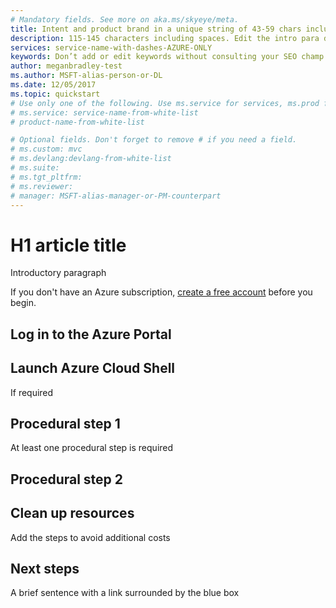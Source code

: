 ```yaml
---
# Mandatory fields. See more on aka.ms/skyeye/meta.
title: Intent and product brand in a unique string of 43-59 chars including spaces - do not include site identifier (it is auto-generated.)
description: 115-145 characters including spaces. Edit the intro para describing article intent to fit here. This abstract displays in the search result.
services: service-name-with-dashes-AZURE-ONLY
keywords: Don’t add or edit keywords without consulting your SEO champ.
author: meganbradley-test
ms.author: MSFT-alias-person-or-DL
ms.date: 12/05/2017
ms.topic: quickstart
# Use only one of the following. Use ms.service for services, ms.prod for on-prem. Remove the # before the relevant field.
# ms.service: service-name-from-white-list
# product-name-from-white-list

# Optional fields. Don't forget to remove # if you need a field.
# ms.custom: mvc
# ms.devlang:devlang-from-white-list
# ms.suite: 
# ms.tgt_pltfrm:
# ms.reviewer:
# manager: MSFT-alias-manager-or-PM-counterpart
---
```


# H1 article title
Introductory paragraph

If you don't have an Azure subscription, [create a free account](https://azure.microsoft.com/free/) before you begin.

## Log in to the Azure Portal

## Launch Azure Cloud Shell
If required

## Procedural step 1
At least one procedural step is required

## Procedural step 2


## Clean up resources
Add the steps to avoid additional costs

## Next steps
A brief sentence with a link surrounded by the blue box

